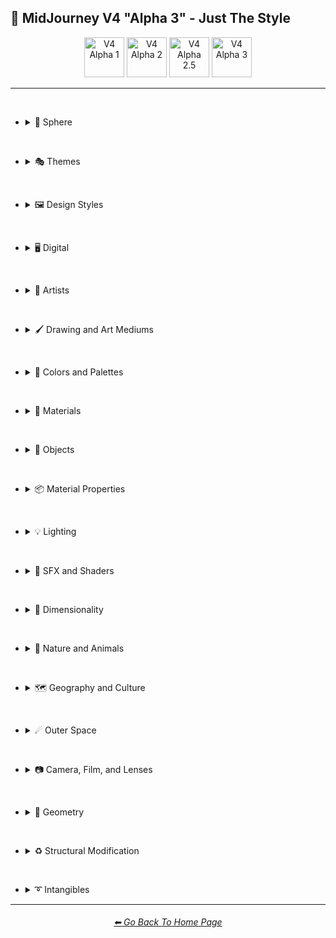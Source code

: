 <h2>🌌 MidJourney V4 "Alpha 3" - Just The Style</h2>

<div align="center">

[<img src="/Images/Repo_Parts/Buttons/Version_Buttons/V4_Alpha_Versions/button_version_V4_Alpha_1_inactive_half.webp?raw=true" alt="V4 Alpha 1" height="64" />](/Pages/MJ_V4/Style_Pages/Older_Versions/Just_The_Style/V4_Alpha_1.md)
[<img src="/Images/Repo_Parts/Buttons/Version_Buttons/V4_Alpha_Versions/button_version_V4_Alpha_2_inactive_half.webp?raw=true" alt="V4 Alpha 2" height="64" />](/Pages/MJ_V4/Style_Pages/Older_Versions/Just_The_Style/V4_Alpha_2.md)
[<img src="/Images/Repo_Parts/Buttons/Version_Buttons/V4_Alpha_Versions/button_version_V4_Alpha_2.5_inactive_half.webp?raw=true" alt="V4 Alpha 2.5" height="64" />](/Pages/MJ_V4/Style_Pages/Older_Versions/Just_The_Style/V4_Alpha_2.5_4a.md)
[<img src="/Images/Repo_Parts/Buttons/Version_Buttons/V4_Alpha_Versions/button_version_V4_Alpha_3_active_half.webp?raw=true" alt="V4 Alpha 3" height="64" />](/Pages/MJ_V4/Style_Pages/Older_Versions/Just_The_Style/V4_Alpha_3.md)

</div>

<hr><br>

- <details><summary>🔵 Sphere</summary><p><div align="center">

	| Sphere |
	| :-: |
	| <img src="/Images/MJ_V4/V4_Alpha_3/Midjourney_Styles/Sphere.png?raw=true" width="256" /> |

</div></p></details>

<br>

- <details><summary>🎭 Themes</summary><p>

  - <details><summary>🎭⛱ Realism/Abstraction</summary><p><div align="center">

	| Realistic |
	| :-: |
	| <img src="/Images/MJ_V4/V4_Alpha_3/Midjourney_Styles/Realistic.png?raw=true" width="256" /> |

	<br>

	| Photorealistic |
	| :-: |
	| <img src="/Images/MJ_V4/V4_Alpha_3/Midjourney_Styles/Photorealistic.png?raw=true" width="256" /> |

	<br>

	| Surrealism | Unrealistic |
	| :-: | :-: |
	| <img src="/Images/MJ_V4/V4_Alpha_3/Midjourney_Styles/Surrealism.png?raw=true" width="256" /> | <img src="/Images/MJ_V4/V4_Alpha_3/Midjourney_Styles/Unrealistic.png?raw=true" width="256" /> |

	<br>

	| Dreamlike |
	| :-: |
	| <img src="/Images/MJ_V4/V4_Alpha_3/Midjourney_Styles/Dreamlike.png?raw=true" width="256" /> |

	<br>

	| Otherworldly |
	| :-: |
	| <img src="/Images/MJ_V4/V4_Alpha_3/Midjourney_Styles/Otherworldly.png?raw=true" width="256" /> |

	<br>

	| Wonderland |
	| :-: |
	| <img src="/Images/MJ_V4/V4_Alpha_3/Midjourney_Styles/Wonderland.png?raw=true" width="256" /> |

	<br>

	| Abstract |
	| :-: |
	| <img src="/Images/MJ_V4/V4_Alpha_3/Midjourney_Styles/Abstract.png?raw=true" width="256" /> |

	<br>

	| Fantasy |
	| :-: |
	| <img src="/Images/MJ_V4/V4_Alpha_3/Midjourney_Styles/Fantasy.png?raw=true" width="256" /> |

	</div></p></details>


  - <details><summary>🎭💾 Retro/Modern</summary><p><div align="center">

	| Retro |
	| :-: |
	| <img src="/Images/MJ_V4/V4_Alpha_3/Midjourney_Styles/Retro.png?raw=true" width="256" /> |

	<br>

	| Rustic |
	| :-: |
	| <img src="/Images/MJ_V4/V4_Alpha_3/Midjourney_Styles/Rustic.png?raw=true" width="256" /> |

	<br>

	| Cyberpunk |
	| :-: |
	| <img src="/Images/MJ_V4/V4_Alpha_3/Midjourney_Styles/Cyberpunk.png?raw=true" width="256" /> |

	<br>

	| Modern |
	| :-: |
	| <img src="/Images/MJ_V4/V4_Alpha_3/Midjourney_Styles/Modern.png?raw=true" width="256" /> |
	
	<br>
	
	| Futuristic |
	| :-: |
	| <img src="/Images/MJ_V4/V4_Alpha_3/Midjourney_Styles/Futuristic.png?raw=true" width="256" /> |

	</div></p></details>


  - <details><summary>🎭🪐 Sci-fi</summary><p><div align="center">

	| Sci-fi |
	| :-: |
	| <img src="/Images/MJ_V4/V4_Alpha_3/Midjourney_Styles/Sci-fi.png?raw=true" width="256" /> |

	<br>

	| Aurora | Aurorae |
	| :-: | :-: |
	| <img src="/Images/MJ_V4/V4_Alpha_3/Midjourney_Styles/Aurora.png?raw=true" width="256" /> | <img src="/Images/MJ_V4/V4_Alpha_3/Midjourney_Styles/Aurorae.png?raw=true" width="256" /> |

	<br>

	| Aurora Borealis |
	| :-: |
	| <img src="/Images/MJ_V4/V4_Alpha_3/Midjourney_Styles/Aurora_Borealis.png?raw=true" width="256" /> |

	<br>

	| Magical |
	| :-: |
	| <img src="/Images/MJ_V4/V4_Alpha_3/Midjourney_Styles/Magical.png?raw=true" width="256" /> |

	</div></p></details>


  - <details><summary>🎭🛋 Rooms</summary><p><div align="center">

	| Inside |
	| :-: |
	| <img src="/Images/MJ_V4/V4_Alpha_3/Midjourney_Styles/Inside.png?raw=true" width="256" /> |

	<br>

	| Labyrinth |
	| :-: |
	| <img src="/Images/MJ_V4/V4_Alpha_3/Midjourney_Styles/Labyrinth.png?raw=true" width="256" /> |

	</div></p></details>


  - <details><summary>🎭⚙ Architecture and Manufactured</summary><p><div align="center">

	| Cityscape |
	| :-: |
	| <img src="/Images/MJ_V4/V4_Alpha_3/Midjourney_Styles/Cityscape.png?raw=true" width="256" /> |

	<br>

	| Architecture |
	| :-: |
	| <img src="/Images/MJ_V4/V4_Alpha_3/Midjourney_Styles/Architecture.png?raw=true" width="256" /> |

	<br>

	| Steampunk |
	| :-: |
	| <img src="/Images/MJ_V4/V4_Alpha_3/Midjourney_Styles/Steampunk.png?raw=true" width="256" /> |

	</div></p></details>


  - <details><summary>🎭🎵 Music Styles</summary><p><div align="center">

	| Funky | Groovy | Disco |
	| :-: | :-: | :-: |
	| <img src="/Images/MJ_V4/V4_Alpha_3/Midjourney_Styles/Funky.png?raw=true" width="256" /> | <img src="/Images/MJ_V4/V4_Alpha_3/Midjourney_Styles/Groovy.png?raw=true" width="256" /> | <img src="/Images/MJ_V4/V4_Alpha_3/Midjourney_Styles/Disco.png?raw=true" width="256" /> |

	<br>

	| Vaporwave |
	| :-: |
	| <img src="/Images/MJ_V4/V4_Alpha_3/Midjourney_Styles/Vaporwave.png?raw=true" width="256" /> |

	<br>

	| Shpongle |
	| :-: |
	| <img src="/Images/MJ_V4/V4_Alpha_3/Midjourney_Styles/Shpongle.png?raw=true" width="256" /> |

	</div></p></details>


  - <details><summary>🎭📺 Cartoons, Anime, and Comics</summary><p><div align="center">

	| Cartoon |
	| :-: |
	| <img src="/Images/MJ_V4/V4_Alpha_3/Midjourney_Styles/Cartoon.png?raw=true" width="256" /> |

	</div></p></details>


  - <details><summary>🎭🎆 Colors, Crystals, Sparkles, and Light</summary><p><div align="center">

	| Fractalpunk |
	| :-: |
	| <img src="/Images/MJ_V4/V4_Alpha_3/Midjourney_Styles/Fractalpunk.png?raw=true" width="256" /> |

	</div></p></details>


  - <details><summary>🎭⛩ Other Themes</summary><p><div align="center">

	| Gourmet |
	| :-: |
	| <img src="/Images/MJ_V4/V4_Alpha_3/Midjourney_Styles/Gourmet.png?raw=true" width="256" /> |

	<br>

	| Miniature World |
	| :-: |
	| <img src="/Images/MJ_V4/V4_Alpha_3/Midjourney_Styles/Miniature_World.png?raw=true" width="256" /> |

	<br>

	| MLG |
	| :-: |
	| <img src="/Images/MJ_V4/V4_Alpha_3/Midjourney_Styles/MLG.png?raw=true" width="256" /> |

	</div></p></details>

  </p></details>


<br>


- <details><summary>🖼 Design Styles</summary><p>

  - <details><summary>🖼🟧 Simplicity/Complexity</summary><p><div align="center">

	| Simple |
	| :-: |
	| <img src="/Images/MJ_V4/V4_Alpha_3/Midjourney_Styles/Simple.png?raw=true" width="256" /> |

	<br>

	| Hyperdetailed |
	| :-: |
	| <img src="/Images/MJ_V4/V4_Alpha_3/Midjourney_Styles/Hyperdetailed.png?raw=true" width="256" /> |

	<br>

	| Chaotic |
	| :-: |
	| <img src="/Images/MJ_V4/V4_Alpha_3/Midjourney_Styles/Chaotic.png?raw=true" width="256" /> |

	<br>

	| Intricate Surface Detail |
	| :-: |
	| <img src="/Images/MJ_V4/V4_Alpha_3/Midjourney_Styles/Intricate_Surface_Detail.png?raw=true" width="256" /> |

	<br>

	| Intricate Maximalism |
	| :-: |
	| <img src="/Images/MJ_V4/V4_Alpha_3/Midjourney_Styles/Intricate_Maximalism.png?raw=true" width="256" /> |

	<br>

	| Flat Design |
	| :-: |
	| <img src="/Images/MJ_V4/V4_Alpha_3/Midjourney_Styles/Flat_Design.png?raw=true" width="256" /> |

	</div></p></details>


  - <details><summary>🖼🎨 Patterns</summary><p><div align="center">

	| Halftone |
	| :-: |
	| <img src="/Images/MJ_V4/V4_Alpha_3/Midjourney_Styles/Halftone.png?raw=true" width="256" /> |

	<br>

	| Damask Patterns |
	| :-: |
	| <img src="/Images/MJ_V4/V4_Alpha_3/Midjourney_Styles/Damask_Patterns.png?raw=true" width="256" /> |

	<br>

	| Diffraction Patterns |
	| :-: |
	| <img src="/Images/MJ_V4/V4_Alpha_3/Midjourney_Styles/Diffraction_Patterns.png?raw=true" width="256" /> |

	</div></p></details>


  - <details><summary>🖼🧊 Cubism</summary><p><div align="center">

	| Cubism |
	| :-: |
	| <img src="/Images/MJ_V4/V4_Alpha_3/Midjourney_Styles/Cubism.png?raw=true" width="256" /> |

	</div></p></details>
	

  - <details><summary>🖼🔮 Neo</summary><p><div align="center">

	| Neo-Tokyo |
	| :-: |
	| <img src="/Images/MJ_V4/V4_Alpha_3/Midjourney_Styles/Neo-Tokyo.png?raw=true" width="256" /> |

	</div></p></details>


  - <details><summary>🖼🌀 Psychedelic, Divine, Fractal, and Noise</summary><p><div align="center">

	| Psychedelic | Psychedelica |
	| :-: | :-: |
	| <img src="/Images/MJ_V4/V4_Alpha_3/Midjourney_Styles/Psychedelic.png?raw=true" width="256" /> | <img src="/Images/MJ_V4/V4_Alpha_3/Midjourney_Styles/Psychedelica.png?raw=true" width="256" /> |

	<br>

	| Sacred Geometry |
	| :-: |
	| <img src="/Images/MJ_V4/V4_Alpha_3/Midjourney_Styles/Sacred_Geometry.png?raw=true" width="256" /> |

	<br>

	| Fractal |
	| :-: |
	| <img src="/Images/MJ_V4/V4_Alpha_3/Midjourney_Styles/Fractal.png?raw=true" width="256" /> |

	</div></p></details>


  - <details><summary>🖼🌈 Synesthesia</summary><p><div align="center">

	| Synesthesia |
	| :-: |
	| <img src="/Images/MJ_V4/V4_Alpha_3/Midjourney_Styles/Synesthesia.png?raw=true" width="256" /> |

	</div></p></details>


  - <details><summary>🖼👩‍🎨 Art Styles</summary><p><div align="center">

	| Art Deco |
	| :-: |
	| <img src="/Images/MJ_V4/V4_Alpha_3/Midjourney_Styles/Art_Deco.png?raw=true" width="256" /> |

	<br>

	| Drop Art |
	| :-: |
	| <img src="/Images/MJ_V4/V4_Alpha_3/Midjourney_Styles/Drop_Art.png?raw=true" width="256" /> |

	<br>

	| Memphis Style | Memphis Design |
	| :-: | :-: |
	| <img src="/Images/MJ_V4/V4_Alpha_3/Midjourney_Styles/Memphis_Style.png?raw=true" width="256" /> | <img src="/Images/MJ_V4/V4_Alpha_3/Midjourney_Styles/Memphis_Design.png?raw=true" width="256" /> |

	</div></p></details>	


  - <details><summary>🖼💫 Stylized</summary><p><div align="center">

	| Extreme Bubble Design |
	| :-: |
	| <img src="/Images/MJ_V4/V4_Alpha_3/Midjourney_Styles/Extreme_Bubble_Design.png?raw=true" width="256" /> |

	<br>

	| Liquify |
	| :-: |
	| <img src="/Images/MJ_V4/V4_Alpha_3/Midjourney_Styles/Liquify.png?raw=true" width="256" /> |

	<br>

	| Lissajous |
	| :-: |
	| <img src="/Images/MJ_V4/V4_Alpha_3/Midjourney_Styles/Lissajous.png?raw=true" width="256" /> |

	</div></p></details>
  </p></details>


<br>


- <details><summary>🖥 Digital</summary><p>

  - <details><summary>🖥📐 Resolution</summary><p><div align="center">

	| 4k |
	| :-: |
	| <img src="/Images/MJ_V4/V4_Alpha_3/Midjourney_Styles/4k.png?raw=true" width="256" /> |

	</div></p></details>


  - <details><summary>🖥🟩 1-bit - 16-bit</summary><p><div align="center">

	| 8-bit |
	| :-: |
	| <img src="/Images/MJ_V4/V4_Alpha_3/Midjourney_Styles/8-bit.png?raw=true" width="256" /> |

	</div></p></details>


  - <details><summary>🖥🖼 Digital Styles</summary><p><div align="center">

	| Cyberdelic |
	| :-: |
	| <img src="/Images/MJ_V4/V4_Alpha_3/Midjourney_Styles/Cyberdelic.png?raw=true" width="256" /> |

	</div></p></details>


  - <details><summary>🖥🎞 VFX and Video Companies</summary><p><div align="center">

	| Disney |
	| :-: |
	| <img src="/Images/MJ_V4/V4_Alpha_3/Midjourney_Styles/Disney.png?raw=true" width="256" /> |

	</div></p></details>


  - <details><summary>🖥🎨 Art Programs and Applications</summary><p><div align="center">

	| Microsoft Paint | MSPaint | Drawn in Kid Pix |
	| :-: | :-: | :-: |
	| <img src="/Images/MJ_V4/V4_Alpha_3/Midjourney_Styles/Microsoft_Paint.png?raw=true" width="256" /> | <img src="/Images/MJ_V4/V4_Alpha_3/Midjourney_Styles/MSPaint.png?raw=true" width="256" /> | <img src="/Images/MJ_V4/V4_Alpha_3/Midjourney_Styles/Drawn_in_Kid_Pix.png?raw=true" width="256" /> |

	</div></p></details>


  - <details><summary>🖥🖼 Image Formats and Types</summary><p><div align="center">

	| 3D Render |
	| :-: |
	| <img src="/Images/MJ_V4/V4_Alpha_3/Midjourney_Styles/3D_Render.png?raw=true" width="256" /> |

	<br>

	| Lowpoly |
	| :-: |
	| <img src="/Images/MJ_V4/V4_Alpha_3/Midjourney_Styles/Lowpoly.png?raw=true" width="256" /> |

    <br>
	
	| Holographic |
	| :-: |
	| <img src="/Images/MJ_V4/V4_Alpha_3/Midjourney_Styles/Holographic.png?raw=true" width="256" /> |

	<br>

	| Seamless Texture |
	| <img src="/Images/MJ_V4/V4_Alpha_3/Midjourney_Styles/Seamless_Texture.png?raw=true" width="256" /> |

	<br>

	| Pixel Art | Voxel Art |
	| :-: | :-: |
	| <img src="/Images/MJ_V4/V4_Alpha_3/Midjourney_Styles/Pixel_Art.png?raw=true" width="256" /> | <img src="/Images/MJ_V4/V4_Alpha_3/Midjourney_Styles/Voxel_Art.png?raw=true" width="256" /> | 

	</div></p></details>


  - <details><summary>🖥🏁 Dithering</summary><p><div align="center">

	| Dithering |
	| :-: |
	| <img src="/Images/MJ_V4/V4_Alpha_3/Midjourney_Styles/Dithering.png?raw=true" width="256" /> |
	
	<br>

	| Floyd–Steinberg Dithering |
	| :-: |
	| <img src="/Images/MJ_V4/V4_Alpha_3/Midjourney_Styles/FloydSteinberg_Dithering.png?raw=true" width="256" /> |

	</div></p></details>


  - <details><summary>🖥👩‍💻 Glitchy</summary><p><div align="center">

	| Glitchy |
	| :-: |
	| <img src="/Images/MJ_V4/V4_Alpha_3/Midjourney_Styles/Glitchy.png?raw=true" width="256" /> |

	<br>

	| Databending |
	| :-: |
	| <img src="/Images/MJ_V4/V4_Alpha_3/Midjourney_Styles/Databending.png?raw=true" width="256" /> |

	</div></p></details>


  - <details><summary>🖥🧠 AI and Neural Networks</summary><p><div align="center">

	| Deep Dream |
	| :-: |
	| <img src="/Images/MJ_V4/V4_Alpha_3/Midjourney_Styles/Deep_Dream.png?raw=true" width="256" /> |

	<br>

	| Neural Style Transfer |
	| :-: |
	| <img src="/Images/MJ_V4/V4_Alpha_3/Midjourney_Styles/Neural_Style_Transfer.png?raw=true" width="256" /> |

	</div></p></details>


  - <details><summary>🖥🕹 Video Game Styles</summary><p><div align="center">

	| Tetris |
	| :-: |
	| <img src="/Images/MJ_V4/V4_Alpha_3/Midjourney_Styles/Tetris.png?raw=true" width="256" /> |

	<br>

    | Minecraft |
    | :-: |
    | <img src="/Images/MJ_V4/V4_Alpha_3/Midjourney_Styles/Minecraft.png?raw=true" width="256" /> |

    <br>

    | Terraria |
    | :-: |
    | <img src="/Images/MJ_V4/V4_Alpha_3/Midjourney_Styles/Terraria.png?raw=true" width="256" /> |

    <br>

	| LSD-Dream-Emulator |
	| :-: |
	| <img src="/Images/MJ_V4/V4_Alpha_3/Midjourney_Styles/LSD-Dream-Emulator.png?raw=true" width="256" /> |

	</div></p></details>

  - <details><summary>🖥 Other</summary><p><div align="center">

	| Cellular Automata |
	| :-: |
	| <img src="/Images/MJ_V4/V4_Alpha_3/Midjourney_Styles/Cellular_Automata.png?raw=true" width="256" /> |

	</div></p></details>  

  </p></details>


<br>


- <details><summary>📔 Artists</summary><p>

  - <details><summary>📔❇ Surrealism</summary><p><div align="center">

	| Painting By Salvador Dali |
	| :-: |
	| <img src="/Images/MJ_V4/V4_Alpha_3/Midjourney_Styles/Painting_By_Salvador_Dali.png?raw=true" width="256" /> |

	</div></p></details>


  - <details><summary>📔➿ Post-Impressionism</summary><p><div align="center">

	| Painting By Van Gogh |
	| :-: |
	| <img src="/Images/MJ_V4/V4_Alpha_3/Midjourney_Styles/Painting_By_Van_Gogh.png?raw=true" width="256" /> |

	</div></p></details>


  - <details><summary>📔☯ Psychedelic</summary><p><div align="center">

	| Painting By Alex Grey |
	| :-: |
	| <img src="/Images/MJ_V4/V4_Alpha_3/Midjourney_Styles/Painting_By_Alex_Grey.png?raw=true" width="256" /> |

	</div></p></details>


  - <details><summary>📔 Other Artists</summary><p><div align="center">

	| Painting By Bob Ross | Art By M.C. Escher |
	| :-: | :-: |
	| <img src="/Images/MJ_V4/V4_Alpha_3/Midjourney_Styles/Painting_By_Bob_Ross.png?raw=true" width="256" /> | <img src="/Images/MJ_V4/V4_Alpha_3/Midjourney_Styles/Art_By_M.C._Escher.png?raw=true" width="256" /> |

	</div></p></details>
  </p></details>


<br>


- <details><summary>🖌 Drawing and Art Mediums</summary><p>

  - <details><summary>🖌✏ Illustration and Drawing</summary><p>

    - <details><summary>🖌🖼 Drawing Types</summary><p><div align="center">

		| Sketch |
		| :-: |
		| <img src="/Images/MJ_V4/V4_Alpha_3/Midjourney_Styles/Sketch.png?raw=true" width="256" /> |

		<br>

		| Stipple |
		| :-: |
		| <img src="/Images/MJ_V4/V4_Alpha_3/Midjourney_Styles/Stipple.png?raw=true" width="256" /> |

	  </div></p></details>


    - <details><summary>🖌✏ Pencil and Graphite</summary><p><div align="center">

		| Colored Pencil |
		| :-: |
		| <img src="/Images/MJ_V4/V4_Alpha_3/Midjourney_Styles/Colored_Pencil.png?raw=true" width="256" /> |

	  </div></p></details>


    - <details><summary>🖌🖊 Ink</summary><p><div align="center">

		| Ballpoint Pen |
		| :-: |
		| <img src="/Images/MJ_V4/V4_Alpha_3/Midjourney_Styles/Ballpoint_Pen.png?raw=true" width="256" /> |

		<br>

		| Fountain Pen Art |
		| :-: |
		| <img src="/Images/MJ_V4/V4_Alpha_3/Midjourney_Styles/Fountain_Pen_Art.png?raw=true" width="256" /> |

		<br>

		| Marker Art |
		| :-: |
		| <img src="/Images/MJ_V4/V4_Alpha_3/Midjourney_Styles/Marker_Art.png?raw=true" width="256" /> |

	  </div></p></details>

	</p></details>


  - <details><summary>🖌🎨 Paint</summary><p>

    - <details><summary>🖌🖼 Painting Types</summary><p><div align="center">

		| Painting |
		| :-: |
		| <img src="/Images/MJ_V4/V4_Alpha_3/Midjourney_Styles/Painting.png?raw=true" width="256" /> |

		<br>

		| Paper-Marbling |
		| :-: |
		| <img src="/Images/MJ_V4/V4_Alpha_3/Midjourney_Styles/Paper-Marbling.png?raw=true" width="256" /> |

	  </div></p></details>


    - <details><summary>🖌🎨 Paint Types</summary><p><div align="center">

		| Watercolor |
		| :-: |
		| <img src="/Images/MJ_V4/V4_Alpha_3/Midjourney_Styles/Watercolor.png?raw=true" width="256" /> |

		<br>

		| Graffiti |
		| :-: |
		| <img src="/Images/MJ_V4/V4_Alpha_3/Midjourney_Styles/Graffiti.png?raw=true" width="256" /> |

		<br>

		| Splatter Paint |
		| :-: |
		| <img src="/Images/MJ_V4/V4_Alpha_3/Midjourney_Styles/Splatter_Paint.png?raw=true" width="256" /> |

		<br>

		| Blacklight Paint |
		| :-: |
		| <img src="/Images/MJ_V4/V4_Alpha_3/Midjourney_Styles/Blacklight_Paint.png?raw=true" width="256" /> |
		
	  </div></p></details>
	
	</p></details>


  - <details><summary>🖌🖨 Printed Art Types</summary><p><div align="center">

	| Sticker |
	| :-: |
	| <img src="/Images/MJ_V4/V4_Alpha_3/Midjourney_Styles/Sticker.png?raw=true" width="256" /> |

	</div></p></details>


  - <details><summary>🖌🎲 Physical Mediums</summary><p>

	- <details><summary>🖌🀣 Mosaic</summary><p><div align="center">

		| Mosaic |
		| :-: |
		| <img src="/Images/MJ_V4/V4_Alpha_3/Midjourney_Styles/Mosaic.png?raw=true" width="256" /> |

	  </div></p></details>


    - <details><summary>🖌🖼 Framed, Banner, and Decal</summary><p><div align="center">

		| Wall Decal |
		| :-: |
		| <img src="/Images/MJ_V4/V4_Alpha_3/Midjourney_Styles/Wall_Decal.png?raw=true" width="256" /> |

	  </div></p></details>


    - <details><summary>🖌🗿 Carving, Etching, and Modeling</summary><p><div align="center">

		| Carving |
		| :-: |
		| <img src="/Images/MJ_V4/V4_Alpha_3/Midjourney_Styles/Carving.png?raw=true" width="256" /> |

		<br>

		| Bejeweled |
		| :-: |
		| <img src="/Images/MJ_V4/V4_Alpha_3/Midjourney_Styles/Bejeweled.png?raw=true" width="256" /> |

		<br>

		| Carved Lacquer |
		| :-: |
		| <img src="/Images/MJ_V4/V4_Alpha_3/Midjourney_Styles/Carved_Lacquer.png?raw=true" width="256" /> |

	  </div></p></details>

    - <details><summary>🖌🏺 Pottery and Glass</summary><p><div align="center">

		| Bone China |
		| :-: |
		| <img src="/Images/MJ_V4/V4_Alpha_3/Midjourney_Styles/Bone_China.png?raw=true" width="256" /> |

	  </div></p></details>


  - <details><summary>🖌🎲 Other Physical Mediums</summary><p><div align="center">

		| Enamel Pin |
		| :-: |
		| <img src="/Images/MJ_V4/V4_Alpha_3/Midjourney_Styles/Enamel_Pin.png?raw=true" width="256" /> |

	  </div></p></details>
	
	</p></details>
  </p></details>


<br>


- <details><summary>🎨 Colors and Palettes</summary><p>

  - <details><summary>🎨🔴 Colors</summary><p>

    - <details><summary>🎨🔵 Extended Colors</summary><p><div align="center">

		| Aqua |
		| :-: |
		| <img src="/Images/MJ_V4/V4_Alpha_3/Midjourney_Styles/Aqua.png?raw=true" width="256" /> |

	  </div></p></details>

	</p></details>

  - <details><summary>🎨 Color Based Designs</summary><p><div align="center">

	| Vivid |
	| :-: |
	| <img src="/Images/MJ_V4/V4_Alpha_3/Midjourney_Styles/Vivid.png?raw=true" width="256" /> |

	<br>

	| Spectrum |
	| :-: |
	| <img src="/Images/MJ_V4/V4_Alpha_3/Midjourney_Styles/Spectrum.png?raw=true" width="256" /> |

	</div></p></details>


  - <details><summary>🎨🖌 Chromatic Palettes</summary><p><div align="center">

	| Colorful |
	| :-: |
	| <img src="/Images/MJ_V4/V4_Alpha_3/Midjourney_Styles/Colorful.png?raw=true" width="256" /> |
	
	<br>
	
	| Vibrant |
	| :-: |
	| <img src="/Images/MJ_V4/V4_Alpha_3/Midjourney_Styles/Vibrant.png?raw=true" width="256" /> |

	<br>

	| Electric Colors |
	| :-: |
	| <img src="/Images/MJ_V4/V4_Alpha_3/Midjourney_Styles/Electric_Colors.png?raw=true" width="256" /> |

	</div></p></details>


  - <details><summary>🎨🖥 Color Models</summary><p><div align="center">

	| CMYK |
	| :-: |
	| <img src="/Images/MJ_V4/V4_Alpha_3/Midjourney_Styles/CMYK.png?raw=true" width="256" /> |

	<br>

	| CGA |
	| :-: |
	| <img src="/Images/MJ_V4/V4_Alpha_3/Midjourney_Styles/CGA.png?raw=true" width="256" /> |

	</div></p></details>


  - <details><summary>🎨🎥 Color Motion Picture Film Systems</summary><p><div align="center">

	| Technicolor |
	| :-: |
	| <img src="/Images/MJ_V4/V4_Alpha_3/Midjourney_Styles/Technicolor.png?raw=true" width="256" /> |

	</div></p></details>
  </p></details>

<br>


- <details><summary>🧱 Materials</summary><p>

  - <details><summary>🧱💎 Solids</summary><p>

    - <details><summary>🧱🔩 Metal</summary><p><div align="center">

		| Liquid Metal |
		| :-: |
		| <img src="/Images/MJ_V4/V4_Alpha_3/Midjourney_Styles/Liquid_Metal.png?raw=true" width="256" /> |

		<br>

		| Brushed Aluminum |
		| :-: |
		| <img src="/Images/MJ_V4/V4_Alpha_3/Midjourney_Styles/Brushed_Aluminum.png?raw=true" width="256" /> |

		<br>

		| Anodized Titanium | Damascus Titanium |
		| :-: | :-: |
		| <img src="/Images/MJ_V4/V4_Alpha_3/Midjourney_Styles/Anodized_Titanium.png?raw=true" width="256" /> | <img src="/Images/MJ_V4/V4_Alpha_3/Midjourney_Styles/Damascus_Titanium.png?raw=true" width="256" /> |
		
		<br>

		| Liquid Bismuth |
		| :-: |
		| <img src="/Images/MJ_V4/V4_Alpha_3/Midjourney_Styles/Liquid_Bismuth.png?raw=true" width="256" /> |
	
	  </div></p></details>


    - <details><summary>🧱💎 Glass and Crystal</summary><p><div align="center">

		| Seaglass |
		| :-: |
		| <img src="/Images/MJ_V4/V4_Alpha_3/Midjourney_Styles/Seaglass.png?raw=true" width="256" /> |
		
		<br>

		| Diamond |
		| :-: |
		| <img src="/Images/MJ_V4/V4_Alpha_3/Midjourney_Styles/Diamond.png?raw=true" width="256" /> |

		<br>

		| Quartz |
		| :-: |
		| <img src="/Images/MJ_V4/V4_Alpha_3/Midjourney_Styles/Quartz.png?raw=true" width="256" /> |

		<br>

		| Amethyst |
		| :-: |
		| <img src="/Images/MJ_V4/V4_Alpha_3/Midjourney_Styles/Amethyst.png?raw=true" width="256" /> |

		<br>

		| Milky Quartz |
		| :-: |
		| <img src="/Images/MJ_V4/V4_Alpha_3/Midjourney_Styles/Milky_Quartz.png?raw=true" width="256" /> |

		<br>

		| Agate |
		| :-: |
		| <img src="/Images/MJ_V4/V4_Alpha_3/Midjourney_Styles/Agate.png?raw=true" width="256" /> |

	  </div></p></details>
	

	- <details><summary>🧱🥤 Plastic and Foam</summary><p><div align="center">

		| Lego |
		| :-: |
		| <img src="/Images/MJ_V4/V4_Alpha_3/Midjourney_Styles/Lego.png?raw=true" width="256" /> |

	  </div></p></details>

    </p></details>


  - <details><summary>🧱💧 Liquids</summary><p><div align="center">

	| Liquid Crystal |
	| :-: |
	| <img src="/Images/MJ_V4/V4_Alpha_3/Midjourney_Styles/Liquid_Crystal.png?raw=true" width="256" /> |

	<br>

	| Sea Foam |
	| :-: |
	| <img src="/Images/MJ_V4/V4_Alpha_3/Midjourney_Styles/Sea_Foam.png?raw=true" width="256" /> |

	</div></p></details>


  - <details><summary>🧱🌫️ Gasses and Vapors</summary><p><div align="center">

	| Clouds |
	| :-: |
	| <img src="/Images/MJ_V4/V4_Alpha_3/Midjourney_Styles/Clouds.png?raw=true" width="256" /> |

	</div></p></details>
  </p></details>


<br>


- <details><summary>🎷 Objects</summary><p>

  - <details><summary>🎷🚽 Other Objects</summary><p><div align="center">

	| Dichroic-Prism | Dispersive-Prism |
	| :-: | :-: |
	| <img src="/Images/MJ_V4/V4_Alpha_3/Midjourney_Styles/Dichroic-Prism.png?raw=true" width="256" /> | <img src="/Images/MJ_V4/V4_Alpha_3/Midjourney_Styles/Dispersive-Prism.png?raw=true" width="256" /> |

	<br>

	| Seashell |
	| :-: |
	| <img src="/Images/MJ_V4/V4_Alpha_3/Midjourney_Styles/Seashell.png?raw=true" width="256" /> |

	</div></p></details>

  </p></details>


<br>


- <details><summary>📦 Material Properties</summary><p>

  - <details><summary>📦🏮 Optics and Light Manipulation</summary><p><div align="center">

	| Opalescent |
	| :-: |
	| <img src="/Images/MJ_V4/V4_Alpha_3/Midjourney_Styles/Opalescent.png?raw=true" width="256" /> |

	<br>

	| Iridescent |
	| :-: |
	| <img src="/Images/MJ_V4/V4_Alpha_3/Midjourney_Styles/Iridescent.png?raw=true" width="256" /> |

	<br>

	| Glitter |
	| :-: |
	| <img src="/Images/MJ_V4/V4_Alpha_3/Midjourney_Styles/Glitter.png?raw=true" width="256" /> |

	</div></p></details>


  - <details><summary>📦💡 Luminescence</summary><p><div align="center">

	| Glowing Neon | Glow-In-The-Dark |
	| :-: | :-: |
	| <img src="/Images/MJ_V4/V4_Alpha_3/Midjourney_Styles/Glowing_Neon.png?raw=true" width="256" /> | <img src="/Images/MJ_V4/V4_Alpha_3/Midjourney_Styles/Glow-In-The-Dark.png?raw=true" width="256" /> |

	</div></p></details>


  - <details><summary>📦🧽 Physical Properties</summary><p><div align="center">

	| Cracked |
	| :-: |
	| <img src="/Images/MJ_V4/V4_Alpha_3/Midjourney_Styles/Cracked.png?raw=true" width="256" /> |

	</div></p></details>
  </p></details>


<br>


- <details><summary>💡 Lighting</summary><p>

  - <details><summary>💡🏮 Types of Lights</summary><p><div align="center">

	| Crepuscular Rays |
	| :-: |
	| <img src="/Images/MJ_V4/V4_Alpha_3/Midjourney_Styles/Crepuscular_Rays.png?raw=true" width="256" /> |
		
	<br>

	| Fluorescent |
	| :-: |
	| <img src="/Images/MJ_V4/V4_Alpha_3/Midjourney_Styles/Fluorescent.png?raw=true" width="256" /> |

	<br>

	| Plasma Globe |
	| :-: |
	| <img src="/Images/MJ_V4/V4_Alpha_3/Midjourney_Styles/Plasma_Globe.png?raw=true" width="256" /> |

	<br>

	| Ultraviolet |
	| :-: |
	| <img src="/Images/MJ_V4/V4_Alpha_3/Midjourney_Styles/Ultraviolet.png?raw=true" width="256" /> |

	</div></p></details>
  </p></details>


<br>


- <details><summary>🌈 SFX and Shaders</summary><p>

  - <details><summary>🌈🔍 Reflections</summary><p><div align="center">

	| Ray Tracing Reflections |
	| :-: |
	| <img src="/Images/MJ_V4/V4_Alpha_3/Midjourney_Styles/Ray_Tracing_Reflections.png?raw=true" width="256" /> |
	
	<br>
	
	| Diffraction Grading |
	| :-: |
	| <img src="/Images/MJ_V4/V4_Alpha_3/Midjourney_Styles/Diffraction_Grading.png?raw=true" width="256" /> |

	</div></p></details>


  - <details><summary>🌈🎨 Chromatic SFX</summary><p><div align="center">

	| Chromatic Aberration |
	| :-: |
	| <img src="/Images/MJ_V4/V4_Alpha_3/Midjourney_Styles/Chromatic_Aberration.png?raw=true" width="256" /> |

	</div></p></details>


  - <details><summary>🌈💫 Stylized</summary><p><div align="center">

	| Scan Lines |
	| :-: |
	| <img src="/Images/MJ_V4/V4_Alpha_3/Midjourney_Styles/Scan_Lines.png?raw=true" width="256" /> |

	<br>

	| Tessellated |
	| :-: |
	| <img src="/Images/MJ_V4/V4_Alpha_3/Midjourney_Styles/Tessellated.png?raw=true" width="256" /> |

	</div></p></details>


  - <details><summary>🌈🕶 Shaders and Post Processing</summary><p><div align="center">

	| Ray Traced |
	| :-: |
	| <img src="/Images/MJ_V4/V4_Alpha_3/Midjourney_Styles/Ray_Traced.png?raw=true" width="256" /> |

	</div></p></details>
  </p></details>


<br>


- <details><summary>🌌 Dimensionality</summary><p>

  - <details><summary>🌌 0D-5D</summary><p><div align="center">

	| 2-Dimensional |
	| :-: |
	| <img src="/Images/MJ_V4/V4_Alpha_3/Midjourney_Styles/2-Dimensional.png?raw=true" width="256" /> |

	</div></p></details>
  </p></details>


<br>


- <details><summary>🌲 Nature and Animals</summary><p>

  - <details><summary>🌲🍄 Fungi</summary><p><div align="center">

	| Lactarius-Indigo |
	| :-: |
	| <img src="/Images/MJ_V4/V4_Alpha_3/Midjourney_Styles/Lactarius-Indigo.png?raw=true" width="256" /> |

	</div></p></details>


  - <details><summary>🌲🦞 Sealife</summary><p><div align="center">

	| Jellyfish |
	| :-: |
	| <img src="/Images/MJ_V4/V4_Alpha_3/Midjourney_Styles/Jellyfish.png?raw=true" width="256" /> |

	</div></p></details>


  - <details><summary>🌲🏝 Biomes and Landscapes</summary><p><div align="center">

	| Landscape |
	| :-: |
	| <img src="/Images/MJ_V4/V4_Alpha_3/Midjourney_Styles/Landscape.png?raw=true" width="256" /> |

	<br>

	| Tropical |
	| :-: |
	| <img src="/Images/MJ_V4/V4_Alpha_3/Midjourney_Styles/Tropical.png?raw=true" width="256" /> |

	<br>

	| Deep Sea |
	| :-: |
	| <img src="/Images/MJ_V4/V4_Alpha_3/Midjourney_Styles/Deep_Sea.png?raw=true" width="256" /> |

	<br>

	| Waterfall |
	| :-: |
	| <img src="/Images/MJ_V4/V4_Alpha_3/Midjourney_Styles/Waterfall.png?raw=true" width="256" /> |

	</div></p></details>


  - <details><summary>🌲⛄ Seasons and Weather</summary><p><div align="center">

	| Autumn |
	| :-: |
	| <img src="/Images/MJ_V4/V4_Alpha_3/Midjourney_Styles/Autumn.png?raw=true" width="256" /> |

	<br>

	| Lightning |
	| :-: |
	| <img src="/Images/MJ_V4/V4_Alpha_3/Midjourney_Styles/Lightning.png?raw=true" width="256" /> |

	<br>

	| Tornado |
	| :-: |
	| <img src="/Images/MJ_V4/V4_Alpha_3/Midjourney_Styles/Tornado.png?raw=true" width="256" /> |

	</div></p></details>

  </p></details>


<br>


- <details><summary>🗺 Geography and Culture</summary><p>

  - <details><summary>🗺🎄 Holidays</summary><p><div align="center">

	| Christmas |
	| :-: |
	| <img src="/Images/MJ_V4/V4_Alpha_3/Midjourney_Styles/Christmas.png?raw=true" width="256" /> |

	<br>

	| Halloween |
	| :-: |
	| <img src="/Images/MJ_V4/V4_Alpha_3/Midjourney_Styles/Halloween.png?raw=true" width="256" /> |

	</div></p></details>

  </p></details>


<br>


- <details><summary>☄ Outer Space</summary><p>

  - <details><summary>☄🌌 Galaxies, Nebulae, and Other Cosmic Structures</summary><p><div align="center">

	| Galaxy |
	| :-: |
	| <img src="/Images/MJ_V4/V4_Alpha_3/Midjourney_Styles/Galaxy.png?raw=true" width="256" /> |

	<br>

	| Supernova |
	| :-: |
	| <img src="/Images/MJ_V4/V4_Alpha_3/Midjourney_Styles/Supernova.png?raw=true" width="256" /> |

	</div></p></details>


  - <details><summary>☄⚫ Black Holes and Singularities</summary><p><div align="center">

	| Blackhole |
	| :-: |
	| <img src="/Images/MJ_V4/V4_Alpha_3/Midjourney_Styles/Blackhole.png?raw=true" width="256" /> |

	</div></p></details>

  </p></details>


<br>


- <details><summary>📷 Camera, Film, and Lenses</summary><p>

  - <details><summary>📷🌇 Camera and Scenes</summary><p><div align="center">

	| Cinematic |
	| :-: |
	| <img src="/Images/MJ_V4/V4_Alpha_3/Midjourney_Styles/Cinematic.png?raw=true" width="256" /> |

	<br>

	| Time-Lapse |
	| :-: |
	| <img src="/Images/MJ_V4/V4_Alpha_3/Midjourney_Styles/Time-Lapse.png?raw=true" width="256" /> |

	<br>

	| Bokeh |
	| :-: |
	| <img src="/Images/MJ_V4/V4_Alpha_3/Midjourney_Styles/Bokeh.png?raw=true" width="256" /> |

	</div></p></details>


  - <details><summary>📷 Other</summary><p><div align="center">

	| Lens Flare |
	| :-: |
	| <img src="/Images/MJ_V4/V4_Alpha_3/Midjourney_Styles/Lens_Flare.png?raw=true" width="256" /> |

	</div></p></details>
  </p></details>


<br>


- <details><summary>💠 Geometry</summary><p>

  - <details><summary>💠⬜ 2D Shapes</summary><p><div align="center">

	| Hexagonal |
	| :-: |
	| <img src="/Images/MJ_V4/V4_Alpha_3/Midjourney_Styles/Hexagonal.png?raw=true" width="256" /> |

	</div></p></details>


  - <details><summary>💠🧊 3D Shapes</summary><p><div align="center">

	| Sphere |
	| :-: |
	| <img src="/Images/MJ_V4/V4_Alpha_3/Midjourney_Styles/Sphere.png?raw=true" width="256" /> |

	</div></p></details>


  - <details><summary>💠🔲 4D Hyper Shapes</summary><p><div align="center">

	| Klein Bottle |
	| :-: |
	| <img src="/Images/MJ_V4/V4_Alpha_3/Midjourney_Styles/Klein_Bottle.png?raw=true" width="256" /> |

	</div></p></details>


  - <details><summary>💠⏹ Geometric Styles</summary><p><div align="center">

	| Polygonal |
	| :-: |
	| <img src="/Images/MJ_V4/V4_Alpha_3/Midjourney_Styles/Polygonal.png?raw=true" width="256" /> |

	</div></p></details>
  </p></details>


<br>


- <details><summary>♻ Structural Modification</summary><p>

  - <details><summary>♻🕸 Knots</summary><p><div align="center">

	| Celtic Knot |
	| :-: |
	| <img src="/Images/MJ_V4/V4_Alpha_3/Midjourney_Styles/Celtic_Knot.png?raw=true" width="256" /> |

	</div></p></details>
  </p></details>


<br>


- <details><summary>➰ Intangibles</summary><p>

  - <details><summary>➰😁 Emotions and Qualities</summary><p><div align="center">

	| Happy |
	| :-: |
	| <img src="/Images/MJ_V4/V4_Alpha_3/Midjourney_Styles/Happy.png?raw=true" width="256" /> |

	<br>

	| Angelic |
	| :-: |
	| <img src="/Images/MJ_V4/V4_Alpha_3/Midjourney_Styles/Angelic.png?raw=true" width="256" /> |

	</div></p></details>

  - <details><summary>➰☯ Symbols</summary><p>

	- <details><summary>☯ Other Symbols</summary><p><div align="center">

		| Yin Yang |
		| :-: |
		| <img src="/Images/MJ_V4/V4_Alpha_3/Midjourney_Styles/Yin_Yang.png?raw=true" width="256" /> |

	  </div></p></details>

    </p></details>

  </p></details>


<hr><!--------------->
<div align="center">
<h6><a href="https://github.com/willwulfken/MidJourney-Styles-and-Keywords-Reference/blob/main/README.md">⬅ Go Back To Home Page</a></h6>
</div>